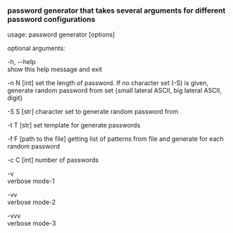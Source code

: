 ### password generator that takes several arguments for different password configurations

usage: password generator [options]

optional arguments:

  -h, --help  
    show this help message and exit

  -n N        [int]
    set the length of password. If no character set (-S) is given, generate random password from set {small lateral ASCII, big lateral ASCII, digit}

  -S S        [str] 
    character set to generate random password from

  -t T        [str] 
    set template for generate passwords

  -f F        [path to the file] 
    getting list of patterns from file and generate for each random password

  -c C        [int] 
    number of passwords

  -v          
    verbose mode-1

  -vv         
    verbose mode-2

  -vvv        
    verbose mode-3